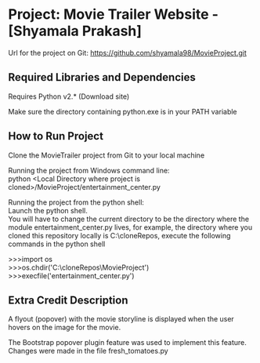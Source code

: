 Project: Movie Trailer Website  - [Shyamala Prakash]
================================
Url for the project on Git: https://github.com/shyamala98/MovieProject.git

Required Libraries and Dependencies
-----------------------------------
Requires Python v2.* (Download site)

Make sure the directory containing python.exe is in your PATH variable

How to Run Project
------------------
Clone the MovieTrailer project from Git to your local machine

Running the project from Windows command line:<br/>
python \<Local Directory where project is cloned\>/MovieProject/entertainment_center.py

Running the project from the python shell:<br/>
Launch the python shell. <br/>
You will have to change the current directory to be the directory where the module entertainment_center.py lives, for example, the directory where you cloned 
this repository locally is C:\cloneRepos, execute the following commands in the python shell

\>\>\>import os <br/>
\>\>\>os.chdir('C:\cloneRepos\MovieProject') <br/>
\>\>\>execfile('entertainment_center.py')


Extra Credit Description
------------------------
A flyout (popover) with the movie storyline is displayed when the user hovers on the image for the movie.

The Bootstrap popover plugin feature was used to implement this feature. Changes were made in the file fresh_tomatoes.py

